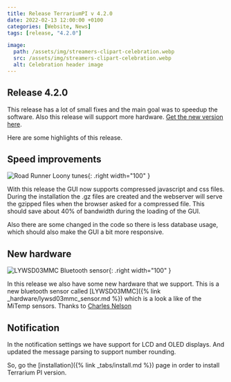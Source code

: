 ```yaml
---
title: Release TerrariumPI v 4.2.0
date: 2022-02-13 12:00:00 +0100
categories: [Website, News]
tags: [release, "4.2.0"]

image:
  path: /assets/img/streamers-clipart-celebration.webp
  src: /assets/img/streamers-clipart-celebration.webp
  alt: Celebration header image
---
```


## Release 4.2.0

This release has a lot of small fixes and the main goal was to speedup the software. Also this release will support more hardware. [Get the new version here](https://github.com/theyosh/TerrariumPI/releases/tag/4.2.0).

Here are some highlights of this release.

## Speed improvements

![Road Runner Loony tunes](/assets/img/RoadRunner.webp){: .right width="100" }

With this release the GUI now supports compressed javascript and css files. During the installation the .gz files are created and the webserver will serve the gzipped files when the browser asked for a compressed file. This should save about 40% of bandwidth during the loading of the GUI.

Also there are some changed in the code so there is less database usage, which should also make the GUI a bit more responsive.

## New hardware

![LYWSD03MMC Bluetooth sensor](/assets/img/lywsd03mmc.webp){: .right width="100" }

In this release we also have some new hardware that we support. This is a new bluetooth sensor called [LYWSD03MMC]({% link _hardware/lywsd03mmc_sensor.md %}) which is a look a like of the MiTemp sensors. Thanks to [Charles Nelson](https://github.com/cnelsonsic)

## Notification

In the notification settings we have support for LCD and OLED displays. And updated the message parsing to support number rounding.

So, go the [installation]({% link _tabs/install.md %}) page in order to install Terrarium PI version.
